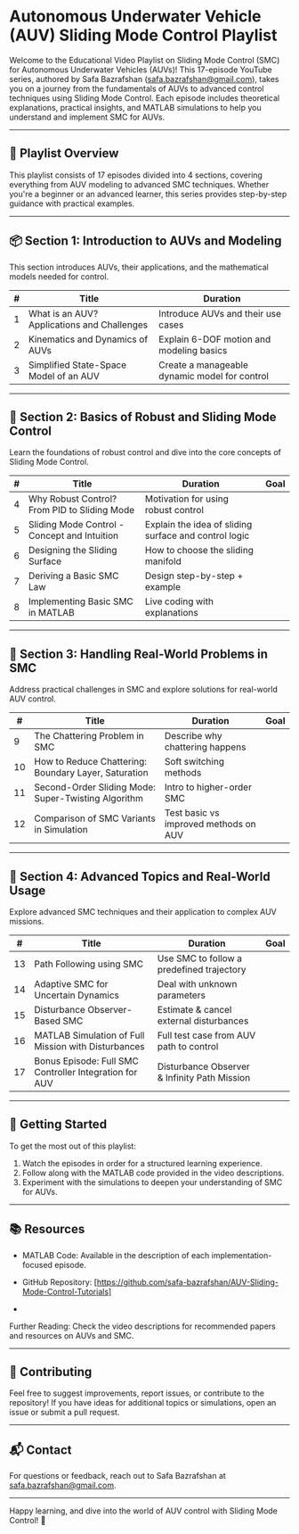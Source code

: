 # Autonomous Underwater Vehicle (AUV) Sliding Mode Control Playlist

Welcome to the Educational Video Playlist on Sliding Mode Control (SMC) for Autonomous Underwater Vehicles (AUVs)! This 17-episode YouTube series, authored by Safa Bazrafshan ([safa.bazrafshan@gmail.com](mailto:safa.bazrafshan@gmail.com)), takes you on a journey from the fundamentals of AUVs to advanced control techniques using Sliding Mode Control. Each episode includes theoretical explanations, practical insights, and MATLAB simulations to help you understand and implement SMC for AUVs.

---

## 🧭 Playlist Overview
This playlist consists of 17 episodes divided into 4 sections, covering everything from AUV modeling to advanced SMC techniques. Whether you're a beginner or an advanced learner, this series provides step-by-step guidance with practical examples.

---

## 📦 Section 1: Introduction to AUVs and Modeling
This section introduces AUVs, their applications, and the mathematical models needed for control.

| # | Title | Duration |
|---|-------|----------|
| 1 | What is an AUV? Applications and Challenges | Introduce AUVs and their use cases  |
| 2 | Kinematics and Dynamics of AUVs | Explain 6-DOF motion and modeling basics  |
| 3 | Simplified State-Space Model of an AUV | Create a manageable dynamic model for control  |

---

## 🔧 Section 2: Basics of Robust and Sliding Mode Control
Learn the foundations of robust control and dive into the core concepts of Sliding Mode Control.

| # | Title | Duration | Goal |
|---|-------|----------|------|
| 4 | Why Robust Control? From PID to Sliding Mode | Motivation for using robust control  |
| 5 | Sliding Mode Control - Concept and Intuition | Explain the idea of sliding surface and control logic  |
| 6 | Designing the Sliding Surface | How to choose the sliding manifold  |
| 7 | Deriving a Basic SMC Law | Design step-by-step + example  |
| 8 | Implementing Basic SMC in MATLAB | Live coding with explanations  |

---

## 🚧 Section 3: Handling Real-World Problems in SMC
Address practical challenges in SMC and explore solutions for real-world AUV control.

| # | Title | Duration | Goal |
|---|-------|----------|------|
| 9 | The Chattering Problem in SMC | Describe why chattering happens  |
| 10 | How to Reduce Chattering: Boundary Layer, Saturation | Soft switching methods  |
| 11 | Second-Order Sliding Mode: Super-Twisting Algorithm | Intro to higher-order SMC  |
| 12 | Comparison of SMC Variants in Simulation | Test basic vs improved methods on AUV  |

---

## 🧠 Section 4: Advanced Topics and Real-World Usage
Explore advanced SMC techniques and their application to complex AUV missions.

| # | Title | Duration | Goal |
|---|-------|----------|------|
| 13 | Path Following using SMC | Use SMC to follow a predefined trajectory  |
| 14 | Adaptive SMC for Uncertain Dynamics | Deal with unknown parameters  |
| 15 | Disturbance Observer-Based SMC | Estimate & cancel external disturbances  |
| 16 | MATLAB Simulation of Full Mission with Disturbances | Full test case from AUV path to control  |
| 17 | Bonus Episode: Full SMC Controller Integration for AUV | Disturbance Observer & Infinity Path Mission  |

---

## 🚀 Getting Started
To get the most out of this playlist:
1. Watch the episodes in order for a structured learning experience.
2. Follow along with the MATLAB code provided in the video descriptions.
3. Experiment with the simulations to deepen your understanding of SMC for AUVs.

---

## 📚 Resources
- MATLAB Code: Available in the description of each implementation-focused episode.
- GitHub Repository: [https://github.com/safa-bazrafshan/AUV-Sliding-Mode-Control-Tutorials]

- 
 Further Reading: Check the video descriptions for recommended papers and resources on AUVs and SMC.

---

## 🤝 Contributing
Feel free to suggest improvements, report issues, or contribute to the repository! If you have ideas for additional topics or simulations, open an issue or submit a pull request.

---

## 📬 Contact
For questions or feedback, reach out to Safa Bazrafshan at [safa.bazrafshan@gmail.com](mailto:safa.bazrafshan@gmail.com).

---

Happy learning, and dive into the world of AUV control with Sliding Mode Control! 🚢
